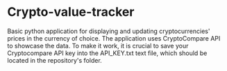 # Crypto-value-tracker

Basic python application for displaying and updating cryptocurrencies' prices in the currency of choice. The application uses CryptoCompare API to showcase the data. To make it work, it is crucial to save your Cryptocompare API key into the API_KEY.txt text file, which should be located in the repository's folder.
